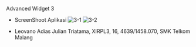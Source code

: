 Advanced Widget 3

* ScreenShoot Aplikasi 
![3-1](https://cloud.githubusercontent.com/assets/22127692/18817603/065990d8-838f-11e6-9d4b-f494a4e25e93.jpg)
![3-2](https://cloud.githubusercontent.com/assets/22127692/18817602/05f66bb6-838f-11e6-84ff-400d441d2d3d.jpg)

* Leovano Adias Julian Triatama, XIRPL3, 16, 4639/1458.070, SMK Telkom Malang

